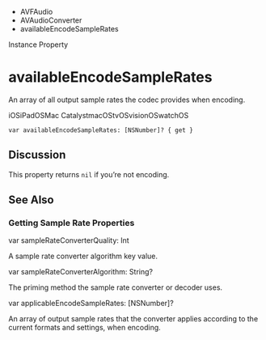 

- AVFAudio
- AVAudioConverter
-  availableEncodeSampleRates 

Instance Property

# availableEncodeSampleRates

An array of all output sample rates the codec provides when encoding.

iOSiPadOSMac CatalystmacOStvOSvisionOSwatchOS

``` source
var availableEncodeSampleRates: [NSNumber]? { get }
```

## Discussion

This property returns `nil` if you’re not encoding.

## See Also

### Getting Sample Rate Properties

var sampleRateConverterQuality: Int

A sample rate converter algorithm key value.

var sampleRateConverterAlgorithm: String?

The priming method the sample rate converter or decoder uses.

var applicableEncodeSampleRates: [NSNumber]?

An array of output sample rates that the converter applies according to the current formats and settings, when encoding.

